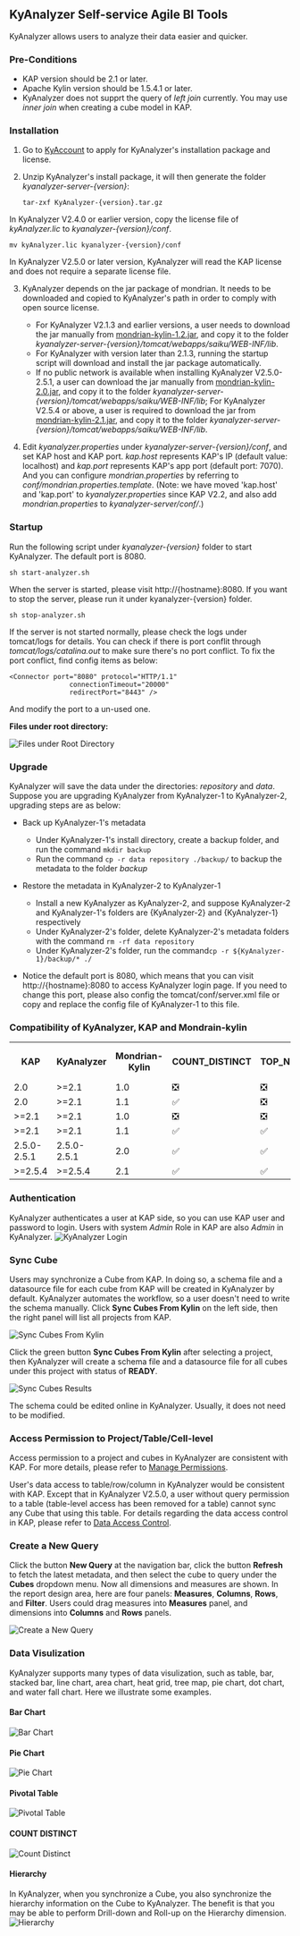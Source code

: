 ## KyAnalyzer Self-service Agile BI Tools

KyAnalyzer allows users to analyze their data easier and quicker.

### Pre-Conditions
* KAP version should be  2.1 or later.
* Apache Kylin version should be 1.5.4.1 or later.
* KyAnalyzer does not supprt the query of *left join* currently. You may use *inner join* when creating a cube model in KAP.

### Installation
1. Go to [KyAccount]( http://account.kyligence.io/) to apply for KyAnalyzer's installation package and license. 

2. Unzip KyAnalyzer's install package, it will then generate the folder *kyanalyzer-server-{version}*:

   ```tar-zxf KyAnalyzer-{version}.tar.gz```

In KyAnalyzer V2.4.0 or earlier version, copy the license file of *kyAnalyzer.lic* to *kyanalyzer-{version}/conf*.

   ```mv kyAnalyzer.lic kyanalyzer-{version}/conf```

In KyAnalyzer V2.5.0 or later version, KyAnalyzer will read the KAP license and does not require a separate license file.

3. KyAnalyzer depends on the jar package of mondrian. It needs to be downloaded and copied to KyAnalyzer's path in order to comply with open source license.
   * For KyAnalyzer V2.1.3 and earlier versions, a user needs to download the jar manually from [mondrian-kylin-1.2.jar]( https://github.com/Kyligence/kylin-mondrian/blob/master/build/mondrian-kylin-1.2.jar), and copy it to the folder *kyanalyzer-server-{version}/tomcat/webapps/saiku/WEB-INF/lib*.
   * For KyAnalyzer with version later than 2.1.3, running the startup script will download and install the jar package automatically.
   * If no public network is available when installing KyAnalyzer V2.5.0-2.5.1, a user can download the jar manually from [mondrian-kylin-2.0.jar](https://github.com/Kyligence/kylin-mondrian/blob/master/build/mondrian-kylin-2.0.jar), and copy it to the folder *kyanalyzer-server-{version}/tomcat/webapps/saiku/WEB-INF/lib*; For KyAnalyzer V2.5.4 or above, a user is required to download the jar from [mondrian-kylin-2.1.jar](https://github.com/Kyligence/kylin-mondrian/blob/80ee8deb5e21746967a3204ac537aa0fb3d0b4e2/build/mondrian-kylin-2.1.jar), and copy it to the folder *kyanalyzer-server-{version}/tomcat/webapps/saiku/WEB-INF/lib*.

4. Edit *kyanalyzer.properties* under *kyanalyzer-server-{version}/conf*, and set KAP host and KAP port. *kap.host* represents KAP's IP (default value: localhost) and *kap.port* represents KAP's app port (default port: 7070). And you can configure *mondrian.properties* by referring to *conf/mondrian.properties.template*. (Note: we have moved 'kap.host' and 'kap.port' to *kyanalyzer.properties* since KAP V2.2, and also add *mondrian.properties* to *kyanalyzer-server/conf/*.)

### Startup
Run the following script under *kyanalyzer-{version}* folder to start KyAnalyzer. The default port is 8080. 

   ```sh start-analyzer.sh```

When the server is started, please visit http://{hostname}:8080. If you want to stop the server, please run it under kyanalyzer-{version} folder.

   ```sh stop-analyzer.sh```

If the server is not started normally, please check the logs under tomcat/logs for details. You can check if there is port conflit through *tomcat/logs/catalina.out* to make sure there's no port conflict. To fix the port conflict, find config items as below:

```$xslt
<Connector port="8080" protocol="HTTP/1.1"
               connectionTimeout="20000"
               redirectPort="8443" />
```
And modify the port to a un-used one.

**Files under root directory:**

![Files under Root Directory](images/server_dir.png)

### Upgrade
KyAnalyzer will save the data under the directories: *repository* and *data*. Suppose you are upgrading KyAnalyzer from KyAnalyzer-1 to KyAnalyzer-2, upgrading steps are as below:

* Back up KyAnalyzer-1's metadata

  + Under KyAnalyzer-1's install directory, create a backup folder, and run the command `mkdir backup`
  + Run the command `cp -r data repository ./backup/` to backup the metadata to the folder *backup*

* Restore the metadata in KyAnalyzer-2 to KyAnalyzer-1

  + Install a new KyAnalyzer as KyAnalyzer-2, and suppose KyAnalyzer-2 and KyAnalyzer-1's folders are {KyAnalyzer-2} and {KyAnalyzer-1} respectively
  + Under KyAnalyzer-2's folder, delete KyAnalyzer-2's metadata folders with the command `rm -rf data repository`
  + Under KyAnalyzer-2's folder, run the command`cp -r ${KyAnalyzer-1}/backup/* ./`

* Notice the default port is 8080, which means that you can visit http://{hostname}:8080 to access KyAnalyzer login page. If you need to change this port, please also config the tomcat/conf/server.xml file or copy and replace the config file of KyAnalyzer-1 to this file.

### Compatibility of KyAnalyzer, KAP and Mondrain-kylin

<table>
    <tr>
    <th>KAP</th>
    <th>KyAnalyzer</th>
    <th>Mondrian-Kylin</th>
    <th>COUNT_DISTINCT</th>
    <th>TOP_N</th>
    <th>Save Calculated Measure</th>
    <th>Normal Query</th>
    <th></th>
    </tr>
    <tr>
        <td>2.0</td>
        <td>&gt;=2.1</td>
        <td>1.0</td>
        <td>❎</td>
        <td>❎</td>
        <td>❎</td>
        <td>✅</td>
        <td></td>
    </tr>
    <tr>
        <td>2.0</td>
        <td>&gt;=2.1</td>
        <td>1.1</td>
        <td>✅</td>
        <td>❎</td>
        <td>❎</td>
        <td>❎</td>
        <td></td>
    </tr>
    <tr>
        <td>&gt;=2.1</td>
        <td>&gt;=2.1</td>
        <td>1.0</td>
        <td>❎</td>
        <td>❎</td>
        <td>❎</td>
        <td>✅</td>
        <td></td>
    </tr> 
    <tr>
        <td>&gt;=2.1</td>
        <td>&gt;=2.1</td>
        <td>1.1</td>
        <td>✅</td>
        <td>✅</td>
        <td>❎</td>
        <td>✅</td>
        <td></td>
    </tr>
    <tr>
        <td>2.5.0-2.5.1</td>
        <td>2.5.0-2.5.1</td>
        <td>2.0</td>
        <td>✅</td>
        <td>✅</td>
        <td>✅</td>
        <td>✅</td>
        <td></td>
    </tr>
    <tr>
        <td>&gt;=2.5.4</td>
        <td>&gt;=2.5.4</td>
        <td>2.1</td>
        <td>✅</td>
        <td>✅</td>
        <td>✅</td>
        <td>✅</td>
        <td>latest</td>
    </tr>
</table>

### Authentication
KyAnalyzer authenticates a user at KAP side, so you can use KAP user and password to login. Users with system *Admin* Role in KAP are also *Admin* in KyAnalyzer.
![KyAnalyzer Login](images/analyzer_login.png)

### Sync Cube
Users may synchronize a Cube from KAP. In doing so, a schema file and a datasource file for each cube from KAP will be created in KyAnalyzer by default. KyAnalyzer automates the workflow, so a user doesn't need to write the schema manually.
Click **Sync Cubes From Kylin** on the left side, then the right panel will list all projects from KAP.

![Sync Cubes From Kylin](images/admin_sync.png)

Click the green button **Sync Cubes From Kylin** after selecting a project, then KyAnalyzer will create a schema file and a datasource file for all cubes under this project with status of **READY**.

![Sync Cubes Results](images/sync_done_tip.png)

The schema could be edited online in KyAnalyzer. Usually, it does not need to be modified.

### Access Permission to Project/Table/Cell-level 
Access permission to a project and cubes in KyAnalyzer are consistent with KAP. For more details, please refer to [Manage Permissions](../security/acl.en.md).  

User's data access to table/row/column in KyAnalyzer would be consistent with KAP. Except that in KyAnalyzer V2.5.0, a user without query permission to a table (table-level access has been removed for a table) cannot sync any Cube that using this table. For details regarding the data access control in KAP, please refer to [Data Access Control](../security/data_access_control.en.md). 

### Create a New Query
Click the button **New Query** at the navigation bar, click the button **Refresh** to fetch the latest metadata, and then select the cube to query under the **Cubes** dropdown menu. Now all dimensions and measures are shown. In the report design area, here are four panels: **Measures**, **Columns**, **Rows**, and **Filter**. Users could drag measures into **Measures** panel, and dimensions into **Columns** and **Rows** panels.

![Create a New Query](images/cube_refresh.png)

### Data Visulization
KyAnalyzer supports many types of data visulization, such as table, bar, stacked bar, line chart, area chart, heat grid, tree map, pie chart, dot chart, and water fall chart. Here we illustrate some examples.

#### Bar Chart
![Bar Chart](images/bar_chart.png)

#### Pie Chart
![Pie Chart](images/pie_chart.png)

#### Pivotal Table
![Pivotal Table](images/pivotal_table.png)

#### COUNT DISTINCT
![Count Distinct](images/count_distinct.png)

#### Hierarchy
In KyAnalyzer, when you synchronize a Cube, you also synchronize the hierarchy information on the Cube to KyAnalyzer. The benefit is that you may be able to perform Drill-down and Roll-up on the Hierarchy dimension.
![Hierarchy](images/hierarchy_table_en.png)



